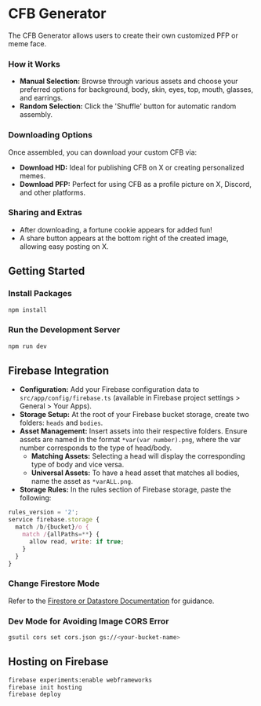 # CFB Generator

The CFB Generator allows users to create their own customized PFP or meme face.

### How it Works

- **Manual Selection:** Browse through various assets and choose your preferred options for background, body, skin, eyes, top, mouth, glasses, and earrings.
- **Random Selection:** Click the 'Shuffle' button for automatic random assembly.

### Downloading Options

Once assembled, you can download your custom CFB via:

- **Download HD:** Ideal for publishing CFB on X or creating personalized memes.
- **Download PFP:** Perfect for using CFB as a profile picture on X, Discord, and other platforms.

### Sharing and Extras

- After downloading, a fortune cookie appears for added fun!
- A share button appears at the bottom right of the created image, allowing easy posting on X.

## Getting Started

### Install Packages

```bash
npm install
```

### Run the Development Server

```bash
npm run dev
```

## Firebase Integration

- **Configuration:** Add your Firebase configuration data to `src/app/config/firebase.ts` (available in Firebase project settings > General > Your Apps).
- **Storage Setup:** At the root of your Firebase bucket storage, create two folders: `heads` and `bodies`.
- **Asset Management:** Insert assets into their respective folders. Ensure assets are named in the format `*var(var number).png`, where the var number corresponds to the type of head/body.
  - **Matching Assets:** Selecting a head will display the corresponding type of body and vice versa.
  - **Universal Assets:** To have a head asset that matches all bodies, name the asset as `*varALL.png`.
- **Storage Rules:** In the rules section of Firebase storage, paste the following:

```javascript
rules_version = '2';
service firebase.storage {
  match /b/{bucket}/o {
    match /{allPaths=**} {
      allow read, write: if true;
    }
  }
}
```

### Change Firestore Mode

Refer to the [Firestore or Datastore Documentation](https://cloud.google.com/datastore/docs/firestore-or-datastore) for guidance.

### Dev Mode for Avoiding Image CORS Error

```bash
gsutil cors set cors.json gs://<your-bucket-name>
```

## Hosting on Firebase

```bash
firebase experiments:enable webframeworks
firebase init hosting
firebase deploy
```
